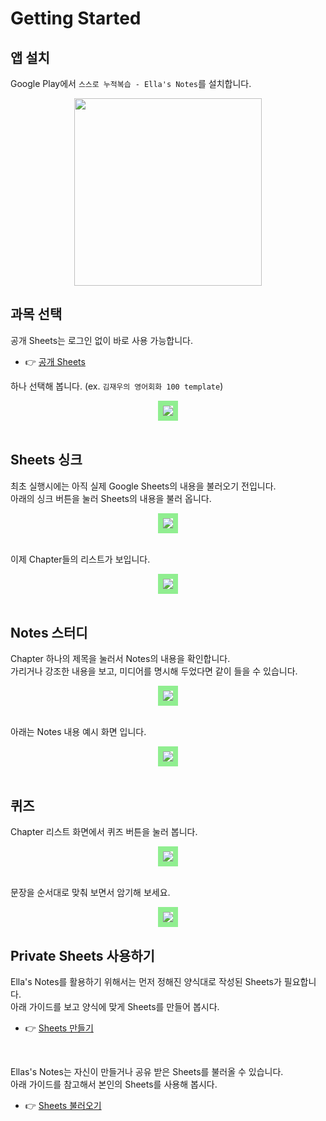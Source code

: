 # Getting Started

## 앱 설치

Google Play에서 `스스로 누적복습 - Ella's Notes`를 설치합니다.
[<center><img src="https://play.google.com/intl/en_us/badges/static/images/badges/en_badge_web_generic.png" width="300"></center>](https://play.google.com/store/apps/details?id=com.shimnssso.headonenglish&pcampaignid=pcampaignidMKT-Other-global-all-co-prtnr-py-PartBadge-Mar2515-1)


## 과목 선택

공개 Sheets는 로그인 없이 바로 사용 가능합니다.  
- 👉 [공개 Sheets](template)

하나 선택해 봅니다. (ex. `김재우의 영어회화 100 template`)

<center><img src="/home_w600.jpg" style="border: 8px solid lightgreen"></center>

<br/>

## Sheets 싱크

최초 실행시에는 아직 실제 Google Sheets의 내용을 불러오기 전입니다.  
아래의 싱크 버튼을 눌러 Sheets의 내용을 불러 옵니다.
<center><img src="/no_data_w600.jpg" style="border: 8px solid lightgreen"></center>

<br/>

이제 Chapter들의 리스트가 보입니다.
<center><img src="/no_data_after_w600.jpg" style="border: 8px solid lightgreen"></center>



<br/>

## Notes 스터디

Chapter 하나의 제목을 눌러서 Notes의 내용을 확인합니다.  
가리거나 강조한 내용을 보고, 미디어를 명시해 두었다면 같이 들을 수 있습니다.

<center><img src="/chapter_title_w600.jpg" style="border: 8px solid lightgreen"></center>

<br/>

아래는 Notes 내용 예시 화면 입니다.  

<center><img src="/notes_w600.jpg" style="border: 8px solid lightgreen"></center>

<br/>

## 퀴즈

Chapter 리스트 화면에서 퀴즈 버튼을 눌러 봅니다.

<center><img src="/chapter_quiz_w600.jpg" style="border: 8px solid lightgreen"></center>

<br/>

문장을 순서대로 맞춰 보면서 암기해 보세요.

<center><img src="/quiz_w600.jpg" style="border: 8px solid lightgreen"></center>


## Private Sheets 사용하기
Ella's Notes를 활용하기 위해서는 먼저 정해진 양식대로 작성된 Sheets가 필요합니다.  
아래 가이드를 보고 양식에 맞게 Sheets를 만들어 봅시다.  
- 👉 [Sheets 만들기](google-sheet)

<br/>

Ellas's Notes는 자신이 만들거나 공유 받은 Sheets를 불러올 수 있습니다.  
아래 가이드를 참고해서 본인의 Sheets를 사용해 봅시다.
- 👉 [Sheets 불러오기](load-sheet)

